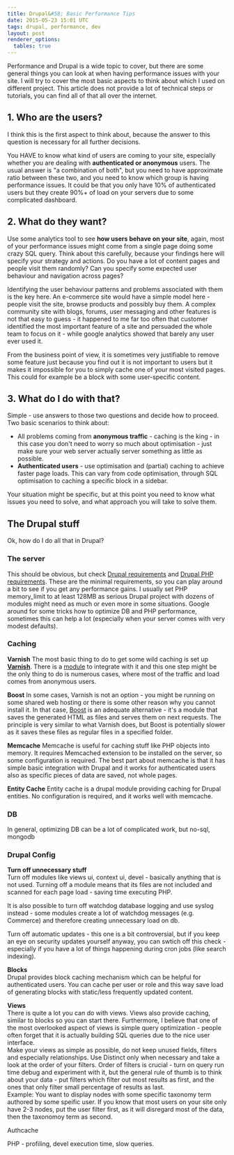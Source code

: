```yaml
---
title: Drupal&#58; Basic Performance Tips
date: 2015-05-23 15:01 UTC
tags: drupal, performance, dev
layout: post
renderer_options:
  tables: true
---
```


Performance and Drupal is a wide topic to cover, but there are some general things you can look at when having performance issues with your site. I will try to cover the most basic aspects to think about which I used on different project.
This article does not provide a lot of technical steps or tutorials, you can find all of that all over the internet.

## 1. Who are the users?
I think this is the first aspect to think about, because the answer to this question is necessary for all further decisions.

You HAVE to know what kind of users are coming to your site, especially whether you are dealing with **authenticated or anonymous** users. The usual answer is "a combination of both", but you need to have approximate ratio between these two, and you need to know which group is having performance issues. It could be that you only have 10% of authenticated users but they create 90%+ of load on your servers due to some complicated dashboard.

## 2. What do they want?
Use some analytics tool to see **how users behave on your site**, again, most of your performance issues might come from a single page doing some crazy SQL query. Think about this carefully, because your findings here will specify your strategy and actions. Do you have a lot of content pages and people visit them randomly? Can you specify some expected user behaviour and navigation across pages?

Identifying the user behaviour patterns and problems associated with them is the key here. An e-commerce site would have a simple model here - people visit the site, browse products and possibly buy them. A complex community site with blogs, forums, user messaging and other features is not that easy to guess - it happened to me far too often that customer identified the most important feature of a site and persuaded the whole team to focus on it - while google analytics showed that barely any user ever used it.

From the business point of view, it is sometimes very justifiable to remove some feature just because you find out it is not important to users but it makes it impossible for you to simply cache one of your most visited pages. This could for example be a block with some user-specific content.

## 3. What do I do with that?
Simple - use answers to those two questions and decide how to proceed.  
Two basic scenarios to think about:

- All problems coming from **anonymous traffic** - caching is the king - in this case you don't need to worry so much about optimisation - just make sure your web server actually server something as little as possible.
- **Authenticated users** - use optimisation and (partial) caching to achieve faster page loads. This can vary from code optimisation, through SQL optimisation to caching a specific block in a sidebar.

Your situation might be specific, but at this point you need to know what issues you need to solve, and what approach you will take to solve them.

## The Drupal stuff
Ok, how do I do all that in Drupal?

### The server
This should be obvious, but check [Drupal requirements](https://www.drupal.org/requirements) and [Drupal PHP requirements](https://www.drupal.org/requirements/php). These are the minimal requirements, so you can play around a bit to see if you get any performance gains. I usually set PHP memory_limit to at least 128MB as serious Drupal project with dozens of modules might need as much or even more in some situations. Google around for some tricks how to optimize DB and PHP performance, sometimes this can help a lot (especially when your server comes with very modest defaults).

### Caching

**Varnish**
The most basic thing to do to get some wild caching is set up **[Varnish](https://www.varnish-cache.org)**. There is a [module](https://drupal.org/project/varnish) to integrate with it and this one step might be the only thing to do is numerous cases, where most of the traffic and load comes from anonymous users.

**Boost**
In some cases, Varnish is not an option - you might be running on some shared web hosting or there is some other reason why you cannot install it. In that case, [Boost](https://www.drupal.org/project/boost) is an adequate alternative - it's a module that saves the generated HTML as files and serves them on next requests. The principle is very similar to what Varnish does, but Boost is potentially slower as it saves these files as regular files in a specified folder.

**Memcache**
Memcache is useful for caching stuff like PHP objects into memory. It requires Memcached extension to be installed on the server, so some configuration is required. The best part about memcache is that it has simple basic integration with Drupal and it works for authenticated users also as specific pieces of data are saved, not whole pages.

**Entity Cache**
Entity cache is a drupal module providing caching for Drupal entities. No configuration is required, and it works well with memcache.

### DB
In general, optimizing DB can be a lot of complicated work, but
no-sql, mongodb

### Drupal Config

**Turn off unnecessary stuff**  
Turn off modules like views ui, context ui, devel - basically anything that is not used. Turning off a module means that its files are not included and scanned for each page load - saving time executing PHP.

It is also possible to turn off watchdog database logging and use syslog instead - some modules create a lot of watchdog messages (e.g. Commerce) and therefore creating unnecessary load on db.

Turn off automatic updates - this one is a bit controversial, but if you keep an eye on security updates yourself anyway, you can swtich off this check - especially if you have a lot of things happening during cron jobs (like search indexing).

**Blocks**  
Drupal provides block caching mechanism which can be helpful for authenticated users. You can cache per user or role and this way save load of generating blocks with static/less frequently updated content.

**Views**  
There is quite a lot you can do with views. Views also provide caching, similar to blocks so you can start there. Furthermore, I believe that one of the most overlooked aspect of views is simple query optimization - people often forget that it is actually building SQL queries due to the nice user interface.  
Make your views as simple as possible, do not keep unused fields, filters and especially relationships. Use Distinct only when necessary and take a look at the order of your filters. Order of filters is crucial - turn on query run time debug and experiment with it, but the general rule of thumb is to think about your data - put filters which filter out most results as first, and the ones that only filter small percentage of results as last.  
Example:
You want to display nodes with some specific taxonomy term authored by some speific user. If you know that most users on your site only have 2-3 nodes, put the user filter first, as it will disregard most of the data, then the taxonomoy term as second.


Authcache

PHP - profiling, devel execution time, slow queries.
